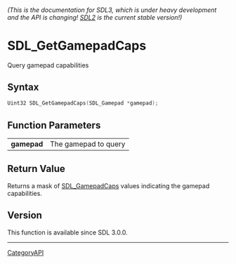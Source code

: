 ###### (This is the documentation for SDL3, which is under heavy development and the API is changing! [SDL2](https://wiki.libsdl.org/SDL2/) is the current stable version!)
# SDL_GetGamepadCaps

Query gamepad capabilities 

## Syntax

```c
Uint32 SDL_GetGamepadCaps(SDL_Gamepad *gamepad);

```

## Function Parameters

|                 |                      |
| --------------- | -------------------- |
| **gamepad**     | The gamepad to query |

## Return Value

Returns a mask of [SDL_GamepadCaps](SDL_GamepadCaps) values indicating the
gamepad capabilities.

## Version

This function is available since SDL 3.0.0.

----
[CategoryAPI](CategoryAPI)

